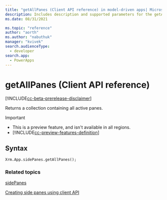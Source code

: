 ```yaml
---
title: "getAllPanes (Client API reference) in model-driven apps| MicrosoftDocs"
description: Includes description and supported parameters for the getAllPanes method.
ms.date: 08/31/2021

ms.topic: "reference"
author: "aorth"
ms.author: "nabuthuk"
manager: "kvivek"
search.audienceType: 
  - developer
search.app: 
  - PowerApps
---
```

# getAllPanes (Client API reference)

[!INCLUDE[cc-beta-prerelease-disclaimer](../../../../../../includes/cc-beta-prerelease-disclaimer.md)]

Returns a collection containing all active panes.

> [!IMPORTANT]
> - This is a preview feature, and isn't available in all regions.
> - [!INCLUDE[cc-preview-features-definition](../../../../../../includes/cc-preview-features-definition.md)]

## Syntax

`Xrm.App.sidePanes.getAllPanes();`

### Related topics

[sidePanes](../../xrm-app-sidepanes.md)

[Creating side panes using client API](../../../create-app-side-panes.md)